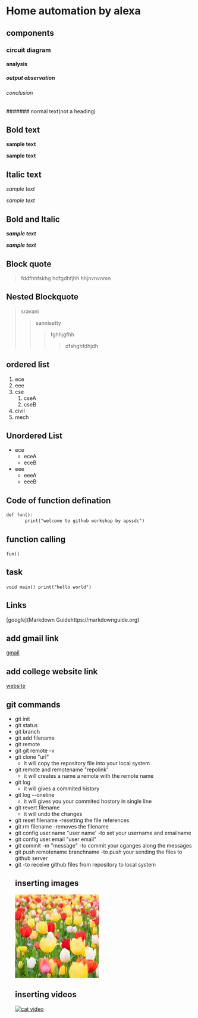 # Home automation by alexa
## components
### circuit diagram
#### analysis
##### output observation
###### conclusion
####### normal text(not a heading)
## Bold text
**sample text**

__sample text__
## Italic text
*sample text*

_sample text_
## Bold and Italic
**_sample text_**

__*sample text*__
## Block quote
> fddfhhfskhg
hdfgdhfjhh
hhjnvnvnmn
## Nested Blockquote
> sravani
>> sannisetty 
>>> fghhjgfhh
>>>> dfshghfdhjdh
## ordered list
1. ece
2. eee
3. cse
    1. cseA
    2. cseB
4. civil
5. mech
## Unordered List
- ece
     + eceA
     + eceB
 - eee
      + eeeA
      + eeeB
 ## Code of function defination
 ```
 def fun():
        print("welcome to github workshop by apssdc")
  ```
## function calling
`
fun()
`
## task
`
void main()
        print("hello world")
`
## Links
[google](Markdown Guidehttps://markdownguide.org)

## add gmail link
[gmail](https://www.gmail.com/)
## add college website link
[website](www.kitsw.ac.in)
## git commands
- git init
- git status
- git branch
- git add filename
- git remote
- git git remote -v
- git clone "url"
    - it will copy the repository file into your local system
- git remote and remotename "repolink'
    - it will creates a name a remote with the remote name
- git log
    - it will gives a commited history
- git log --oneline
    - it will gives you your commited hostory in single line
- git revert filename
    - it will undo the changes
- git reset filename
    -resetting the file references
- git rm filename
    -removes the filename
- git config user.name "user name'
    -to set your username and emailname
- git config user.email "user email"
- git commit -m "message"
    -to commit your cganges along the messages
- git push remotename branchname
    -to push your sending the files to github server
- git 
    -to receive github files from repository to local system
    ## inserting images
    ![images](https://github.com/svsravani4A7/markdownsyntax/blob/master/images.jpg)
    ## inserting videos
    [![cat video](https://img.youtube.com/i8nLrvcNcrg/0.jpg)](https://www.youtube.com/watch?v=i8nLrvcNcrg)
    
